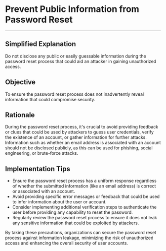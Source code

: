 # Prevent Public Information from Password Reset

---

## Simplified Explanation

Do not disclose any public or easily guessable information during the password reset process that could aid an attacker in gaining unauthorized access.

## Objective

To ensure the password reset process does not inadvertently reveal information that could compromise security.

## Rationale

During the password reset process, it's crucial to avoid providing feedback or clues that could be used by attackers to guess user credentials, verify the existence of an account, or gather information for further attacks. Information such as whether an email address is associated with an account should not be disclosed publicly, as this can be used for phishing, social engineering, or brute-force attacks.

## Implementation Tips

- Ensure the password reset process has a uniform response regardless of whether the submitted information (like an email address) is correct or associated with an account.
- Avoid providing specific error messages or feedback that could be used to infer information about the user or account.
- Consider implementing additional verification steps to authenticate the user before providing any capability to reset the password.
- Regularly review the password reset process to ensure it does not leak any sensitive information that could be exploited by attackers.

By taking these precautions, organizations can secure the password reset process against information leakage, minimizing the risk of unauthorized access and enhancing the overall security of user accounts.
